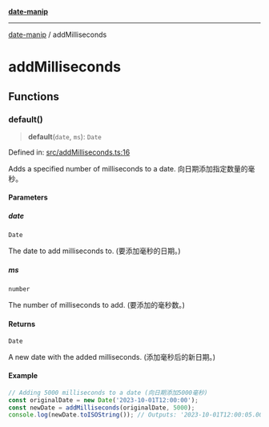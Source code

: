[**date-manip**](index.md)

***

[date-manip](modules.md) / addMilliseconds

# addMilliseconds

## Functions

### default()

> **default**(`date`, `ms`): `Date`

Defined in: [src/addMilliseconds.ts:16](https://github.com/fengxinming/date-manip/blob/12d12a4c2a3486e81330ba529f3fb8271142d945/src/addMilliseconds.ts#L16)

Adds a specified number of milliseconds to a date.
向日期添加指定数量的毫秒。

#### Parameters

##### date

`Date`

The date to add milliseconds to. (要添加毫秒的日期。)

##### ms

`number`

The number of milliseconds to add. (要添加的毫秒数。)

#### Returns

`Date`

A new date with the added milliseconds. (添加毫秒后的新日期。)

#### Example

```ts
// Adding 5000 milliseconds to a date (向日期添加5000毫秒)
const originalDate = new Date('2023-10-01T12:00:00');
const newDate = addMilliseconds(originalDate, 5000);
console.log(newDate.toISOString()); // Outputs: '2023-10-01T12:00:05.000Z' (输出: '2023-10-01T12:00:05.000Z')
```
